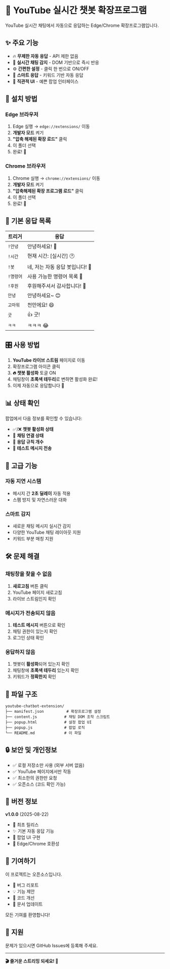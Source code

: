 # 🤖 YouTube 실시간 챗봇 확장프로그램

YouTube 실시간 채팅에서 자동으로 응답하는 Edge/Chrome 확장프로그램입니다.

## ✨ 주요 기능

- 🔥 **무제한 자동 응답** - API 제한 없음
- 💬 **실시간 채팅 감지** - DOM 기반으로 즉시 반응
- ⚙️ **간편한 설정** - 클릭 한 번으로 ON/OFF
- 🎯 **스마트 응답** - 키워드 기반 자동 응답
- 📱 **직관적 UI** - 예쁜 팝업 인터페이스

## 🚀 설치 방법

### Edge 브라우저
1. Edge 실행 → `edge://extensions/` 이동
2. **개발자 모드** 켜기
3. **"압축 해제된 확장 로드"** 클릭
4. 이 폴더 선택
5. 완료! 🎉

### Chrome 브라우저
1. Chrome 실행 → `chrome://extensions/` 이동
2. **개발자 모드** 켜기  
3. **"압축해제된 확장 프로그램 로드"** 클릭
4. 이 폴더 선택
5. 완료! 🎉

## 💬 기본 응답 목록

| 트리거 | 응답 |
|--------|------|
| `!안녕` | 안녕하세요! 👋 |
| `!시간` | 현재 시간: [실시간] 🕐 |
| `!봇` | 네, 저는 자동 응답 봇입니다! 🤖 |
| `!명령어` | 사용 가능한 명령어 목록 📝 |
| `!후원` | 후원해주셔서 감사합니다! 💝 |
| `안녕` | 안녕하세요~ 😊 |
| `고마워` | 천만에요! 😄 |
| `굿` | 👍 굿! |
| `ㅋㅋ` | ㅋㅋㅋ 😂 |

## 🎛️ 사용 방법

1. **YouTube 라이브 스트림** 페이지로 이동
2. 확장프로그램 아이콘 클릭
3. **🔥 챗봇 활성화** 토글 ON
4. 채팅창이 **초록색 테두리**로 변하면 활성화 완료!
5. 이제 자동으로 응답합니다 🤖

## 📊 상태 확인

팝업에서 다음 정보를 확인할 수 있습니다:
- ✅/❌ **챗봇 활성화 상태**
- 🔗 **채팅 연결 상태** 
- 📝 **응답 규칙 개수**
- 🧪 **테스트 메시지 전송**

## 🔧 고급 기능

### 자동 지연 시스템
- 메시지 간 **2초 딜레이** 자동 적용
- 스팸 방지 및 자연스러운 대화

### 스마트 감지
- 새로운 채팅 메시지 실시간 감지
- 다양한 YouTube 채팅 레이아웃 지원
- 키워드 부분 매칭 지원

## 🛠️ 문제 해결

### 채팅창을 찾을 수 없음
1. **새로고침** 버튼 클릭
2. YouTube 페이지 새로고침
3. 라이브 스트림인지 확인

### 메시지가 전송되지 않음
1. **테스트 메시지** 버튼으로 확인
2. 채팅 권한이 있는지 확인
3. 로그인 상태 확인

### 응답하지 않음
1. 챗봇이 **활성화**되어 있는지 확인
2. 채팅창에 **초록색 테두리** 있는지 확인
3. 키워드가 **정확한지** 확인

## 📁 파일 구조

```
youtube-chatbot-extension/
├── manifest.json          # 확장프로그램 설정
├── content.js            # 채팅 DOM 조작 스크립트
├── popup.html            # 설정 팝업 UI
├── popup.js              # 팝업 로직
└── README.md             # 이 파일
```

## 🔒 보안 및 개인정보

- ✅ 로컬 저장소만 사용 (외부 서버 없음)
- ✅ YouTube 페이지에서만 작동
- ✅ 최소한의 권한만 요청
- ✅ 오픈소스 (코드 확인 가능)

## 📝 버전 정보

**v1.0.0** (2025-08-22)
- 🎉 최초 릴리스
- ✨ 기본 자동 응답 기능
- 🎨 팝업 UI 구현
- 🔧 Edge/Chrome 호환성

## 🤝 기여하기

이 프로젝트는 오픈소스입니다. 
- 🐛 버그 리포트
- 💡 기능 제안
- 🔧 코드 개선
- 📝 문서 업데이트

모든 기여를 환영합니다!

## 📧 지원

문제가 있으시면 GitHub Issues에 등록해 주세요.

---

**🎬 즐거운 스트리밍 되세요! 🎉**